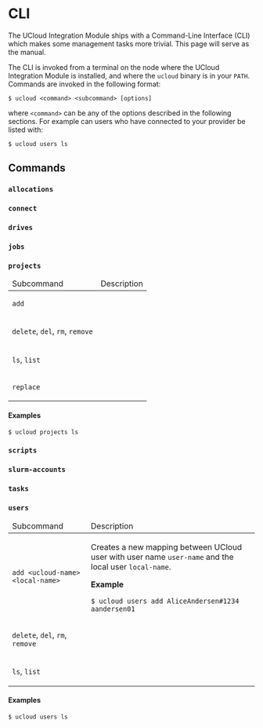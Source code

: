 # CLI

The UCloud Integration Module ships with a Command-Line Interface (CLI) which makes some management 
tasks more trivial. This page will serve as the manual.

The CLI is invoked from a terminal on the node where the UCloud Integration Module is installed, and 
where the `ucloud` binary is in your `PATH`. Commands are invoked in the following format:

```terminal
$ ucloud <command> <subcommand> [options]
```

where `<command>` can be any of the options described in the following sections. For example can 
users who have connected to your provider be listed with:

```terminal
$ ucloud users ls
```

## Commands

### `allocations`

### `connect`

### `drives`

### `jobs`

### `projects`

<div class="table-wrapper">
<table>
<thead>
<tr>
<td>
Subcommand
</td>

<td>
Description
</td>
</tr>
</thead>
<tbody>
<tr>
<td>

`add`

</td>
<td>

</td>
</tr>
<tr>
<td>

`delete`, `del`, `rm`, `remove`

</td>
<td>

</td>
</tr>

<tr>
<td>

`ls`, `list`

</td>
<td>

</td>
</tr>
<tr>
<td>

`replace`

</td>
<td>

</td>
</tr>
</tbody>
</table>
</div>

#### Examples

```terminal
$ ucloud projects ls
```

### `scripts`

### `slurm-accounts`

### `tasks`

### `users`

<div class="table-wrapper">
<table>
<thead>
<tr>
<td>
Subcommand
</td>

<td>
Description
</td>
</tr>
</thead>
<tbody>
<tr>
<td>

```
add <ucloud-name> <local-name>
```

</td>
<td>

Creates a new mapping between UCloud user with user name `user-name` and the local user 
`local-name`.

**Example**

```terminal
$ ucloud users add AliceAndersen#1234 aandersen01
```



</td>

</tr>

<tr>
<td>

`delete`, `del`, `rm`, `remove`

</td>
<td>

</td>
</tr>

<tr>
<td>

`ls`, `list`

</td>
<td>

</td>
</tr>

</tbody>
</table>
</div>

#### Examples

```terminal
$ ucloud users ls
```

